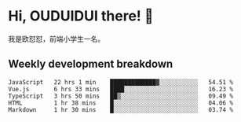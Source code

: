 # Hi, OUDUIDUI there!  👋

[comment]: <> ([<img align="right" width="50%" src="https://github-readme-stats.vercel.app/api?username=OUDUIDUI&theme=dark&show_icons=true">]&#40;https://metrics.lecoq.io/OUDUIDUI?template=classic&#41;)

我是欧怼怼，前端小学生一名。

##  Weekly development breakdown

<!--START_SECTION:waka-->
```text
JavaScript   22 hrs 1 min    █████████████▓░░░░░░░░░░░   54.51 % 
Vue.js       6 hrs 33 mins   ████░░░░░░░░░░░░░░░░░░░░░   16.23 % 
TypeScript   3 hrs 50 mins   ██▒░░░░░░░░░░░░░░░░░░░░░░   09.49 % 
HTML         1 hr 38 mins    █░░░░░░░░░░░░░░░░░░░░░░░░   04.06 % 
Markdown     1 hr 30 mins    █░░░░░░░░░░░░░░░░░░░░░░░░   03.74 % 
```
<!--END_SECTION:waka-->